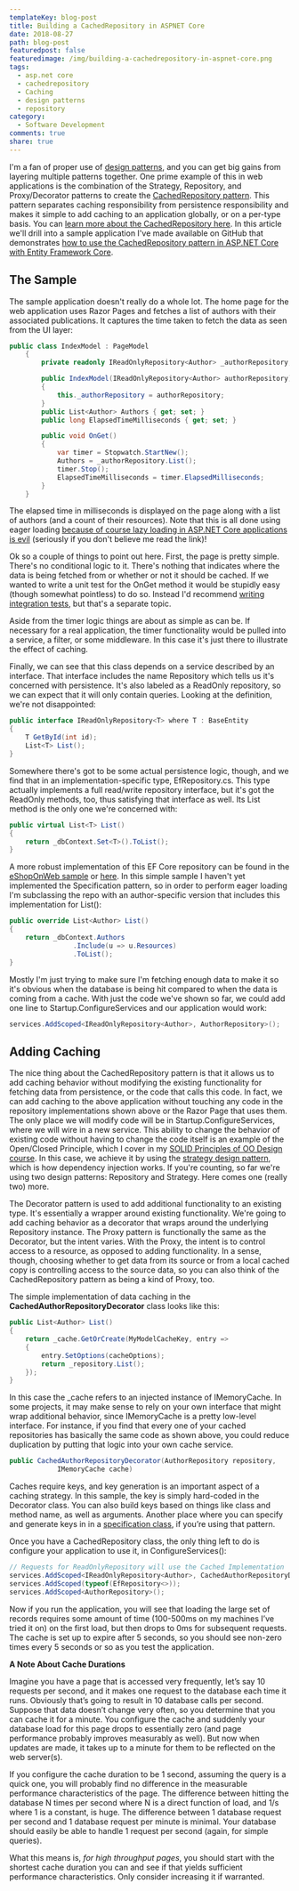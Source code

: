 ```yaml
---
templateKey: blog-post
title: Building a CachedRepository in ASPNET Core
date: 2018-08-27
path: blog-post
featuredpost: false
featuredimage: /img/building-a-cachedrepository-in-aspnet-core.png
tags:
  - asp.net core
  - cachedrepository
  - Caching
  - design patterns
  - repository
category:
  - Software Development
comments: true
share: true
---
```


I'm a fan of proper use of [design patterns](https://www.pluralsight.com/courses/patterns-library), and you can get big gains from layering multiple patterns together. One prime example of this in web applications is the combination of the Strategy, Repository, and Proxy/Decorator patterns to create the [CachedRepository pattern](https://ardalis.com/introducing-the-cachedrepository-pattern). This pattern separates caching responsibility from persistence responsibility and makes it simple to add caching to an application globally, or on a per-type basis. You can [learn more about the CachedRepository here](https://ardalis.com/building-a-cachedrepository-via-strategy-pattern). In this article we'll drill into a sample application I've made available on GitHub that demonstrates [how to use the CachedRepository pattern in ASP.NET Core with Entity Framework Core](https://github.com/ardalis/CachedRepository).

## The Sample

The sample application doesn't really do a whole lot. The home page for the web application uses Razor Pages and fetches a list of authors with their associated publications. It captures the time taken to fetch the data as seen from the UI layer:

```csharp
public class IndexModel : PageModel
    {
        private readonly IReadOnlyRepository<Author> _authorRepository;

        public IndexModel(IReadOnlyRepository<Author> authorRepository)
        {
            this._authorRepository = authorRepository;
        }
        public List<Author> Authors { get; set; }
        public long ElapsedTimeMilliseconds { get; set; }

        public void OnGet()
        {
            var timer = Stopwatch.StartNew();
            Authors = _authorRepository.List();
            timer.Stop();
            ElapsedTimeMilliseconds = timer.ElapsedMilliseconds;
        }
    }
```

The elapsed time in milliseconds is displayed on the page along with a list of authors (and a count of their resources). Note that this is all done using eager loading [because of course lazy loading in ASP.NET Core applications is evil](https://ardalis.com/avoid-lazy-loading-entities-in-asp-net-applications) (seriously if you don't believe me read the link)!

Ok so a couple of things to point out here. First, the page is pretty simple. There's no conditional logic to it. There's nothing that indicates where the data is being fetched from or whether or not it should be cached. If we wanted to write a unit test for the OnGet method it would be stupidly easy (though somewhat pointless) to do so. Instead I'd recommend [writing integration tests](https://docs.microsoft.com/en-us/aspnet/core/test/integration-tests?view=aspnetcore-2.1), but that's a separate topic.

Aside from the timer logic things are about as simple as can be. If necessary for a real application, the timer functionality would be pulled into a service, a filter, or some middleware. In this case it's just there to illustrate the effect of caching.

Finally, we can see that this class depends on a service described by an interface. That interface includes the name Repository which tells us it's concerned with persistence. It's also labeled as a ReadOnly repository, so we can expect that it will only contain queries. Looking at the definition, we're not disappointed:

```csharp
public interface IReadOnlyRepository<T> where T : BaseEntity
{
    T GetById(int id);
    List<T> List();
}
```

Somewhere there's got to be some actual persistence logic, though, and we find that in an implementation-specific type, EfRepository.cs. This type actually implements a full read/write repository interface, but it's got the ReadOnly methods, too, thus satisfying that interface as well. Its List method is the only one we're concerned with:

```csharp
public virtual List<T> List()
{
    return _dbContext.Set<T>().ToList();
}
```

A more robust implementation of this EF Core repository can be found in the [eShopOnWeb sample](https://github.com/dotnet-architecture/eShopOnWeb/blob/master/src/Infrastructure/Data/EfRepository.cs) or [here](https://deviq.com/repository-pattern/). In this simple sample I haven't yet implemented the Specification pattern, so in order to perform eager loading I'm subclassing the repo with an author-specific version that includes this implementation for List():

```csharp
public override List<Author> List()
{
    return _dbContext.Authors
                .Include(u => u.Resources)
                .ToList();
}
```

Mostly I'm just trying to make sure I'm fetching enough data to make it so it's obvious when the database is being hit compared to when the data is coming from a cache. With just the code we've shown so far, we could add one line to Startup.ConfigureServices and our application would work:

```csharp
services.AddScoped<IReadOnlyRepository<Author>, AuthorRepository>();
```

## Adding Caching

The nice thing about the CachedRepository pattern is that it allows us to add caching behavior without modifying the existing functionality for fetching data from persistence, or the code that calls this code. In fact, we can add caching to the above application without touching any code in the repository implementations shown above or the Razor Page that uses them. The only place we will modify code will be in Startup.ConfigureServices, where we will wire in a new service. This ability to change the behavior of existing code without having to change the code itself is an example of the Open/Closed Principle, which I cover in my [SOLID Principles of OO Design course](https://www.pluralsight.com/courses/principles-oo-design). In this case, we achieve it by using the [strategy design pattern](https://deviq.com/strategy-design-pattern/), which is how dependency injection works. If you're counting, so far we're using two design patterns: Repository and Strategy. Here comes one (really two) more.

The Decorator pattern is used to add additional functionality to an existing type. It's essentially a wrapper around existing functionality. We're going to add caching behavior as a decorator that wraps around the underlying Repository instance. The Proxy pattern is functionally the same as the Decorator, but the intent varies. With the Proxy, the intent is to control access to a resource, as opposed to adding functionality. In a sense, though, choosing whether to get data from its source or from a local cached copy is controlling access to the source data, so you can also think of the CachedRepository pattern as being a kind of Proxy, too.

The simple implementation of data caching in the **CachedAuthorRepositoryDecorator** class looks like this:

```csharp
public List<Author> List()
{
    return _cache.GetOrCreate(MyModelCacheKey, entry =>
    {
        entry.SetOptions(cacheOptions);
        return _repository.List();
    });
}
```

In this case the \_cache refers to an injected instance of IMemoryCache. In some projects, it may make sense to rely on your own interface that might wrap additional behavior, since IMemoryCache is a pretty low-level interface. For instance, if you find that every one of your cached repositories has basically the same code as shown above, you could reduce duplication by putting that logic into your own cache service.

```csharp
public CachedAuthorRepositoryDecorator(AuthorRepository repository,
            IMemoryCache cache)
```

Caches require keys, and key generation is an important aspect of a caching strategy. In this sample, the key is simply hard-coded in the Decorator class. You can also build keys based on things like class and method name, as well as arguments. Another place where you can specify and generate keys in in a [specification class](https://deviq.com/specification-pattern/), if you’re using that pattern.

Once you have a CachedRepository class, the only thing left to do is configure your application to use it, in ConfigureServices():

```csharp
// Requests for ReadOnlyRepository will use the Cached Implementation
services.AddScoped<IReadOnlyRepository<Author>, CachedAuthorRepositoryDecorator>();
services.AddScoped(typeof(EfRepository<>));
services.AddScoped<AuthorRepository>();
```

Now if you run the application, you will see that loading the large set of records requires some amount of time (100-500ms on my machines I’ve tried it on) on the first load, but then drops to 0ms for subsequent requests. The cache is set up to expire after 5 seconds, so you should see non-zero times every 5 seconds or so as you test the application.

**A Note About Cache Durations**

Imagine you have a page that is accessed very frequently, let’s say 10 requests per second, and it makes one request to the database each time it runs. Obviously that’s going to result in 10 database calls per second. Suppose that data doesn’t change very often, so you determine that you can cache it for a minute. You configure the cache and suddenly your database load for this page drops to essentially zero (and page performance probably improves measurably as well). But now when updates are made, it takes up to a minute for them to be reflected on the web server(s).

If you configure the cache duration to be 1 second, assuming the query is a quick one, you will probably find no difference in the measurable performance characteristics of the page. The difference between hitting the database N times per second where N is a direct function of load, and 1/s where 1 is a constant, is huge. The difference between 1 database request per second and 1 database request per minute is minimal. Your database should easily be able to handle 1 request per second (again, for simple queries).

What this means is, _for high throughput pages_, you should start with the shortest cache duration you can and see if that yields sufficient performance characteristics. Only consider increasing it if warranted.
